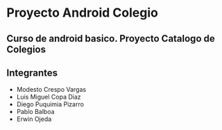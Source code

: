 # Proyecto Android Colegio
## Curso de android basico. Proyecto Catalogo de Colegios

## Integrantes
* Modesto Crespo Vargas
* Luis Miguel Copa Diaz
* Diego Puquimia Pizarro
* Pablo Balboa
* Erwin Ojeda
